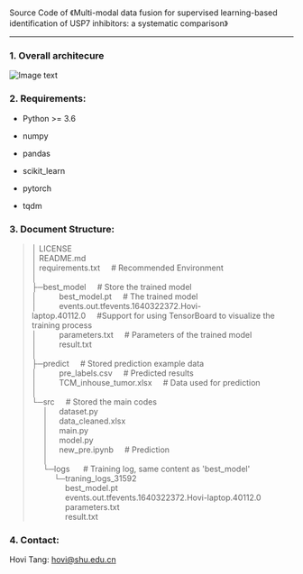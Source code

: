 Source Code of 《Multi-modal data fusion for supervised learning-based identification of USP7 inhibitors: a systematic comparison》

---

### 1. Overall architecure

![Image text](https://raw.githubusercontent.com/Hovi123123/DeepMIF/master/DeepMIF_model.jpg?token=GHSAT0AAAAAABSZT3ISBFJEJYKGZIPNLRXKYR4RHOA)



### 2. Requirements:

- Python >= 3.6

- numpy

- pandas

- scikit_learn

- pytorch

- tqdm

  

### 3. Document Structure:

> │  LICENSE </br>
> │  README.md </br>
> │  requirements.txt&nbsp;&nbsp;&nbsp;&nbsp;&nbsp;# Recommended Environment </br>
> │  </br>
> ├─best_model&nbsp;&nbsp;&nbsp;&nbsp;&nbsp;# Store the trained model</br>
> │&nbsp;&nbsp;&nbsp;&nbsp;&nbsp;&nbsp;&nbsp;&nbsp;&nbsp;&nbsp;best_model.pt&nbsp;&nbsp;&nbsp;&nbsp;&nbsp;# The trained model</br>
> │&nbsp;&nbsp;&nbsp;&nbsp;&nbsp;&nbsp;&nbsp;&nbsp;&nbsp;&nbsp;events.out.tfevents.1640322372.Hovi-laptop.40112.0&nbsp;&nbsp;&nbsp;&nbsp;&nbsp;#Support for using TensorBoard to visualize the training process</br>
> │&nbsp;&nbsp;&nbsp;&nbsp;&nbsp;&nbsp;&nbsp;&nbsp;&nbsp;&nbsp;parameters.txt&nbsp;&nbsp;&nbsp;&nbsp;&nbsp;# Parameters of the trained model</br>
> │&nbsp;&nbsp;&nbsp;&nbsp;&nbsp;&nbsp;&nbsp;&nbsp;&nbsp;&nbsp;result.txt			 </br>
> │      </br>
> ├─predict&nbsp;&nbsp;&nbsp;&nbsp;&nbsp;# Stored prediction example data</br>
> │&nbsp;&nbsp;&nbsp;&nbsp;&nbsp;&nbsp;&nbsp;&nbsp;&nbsp;&nbsp;pre_labels.csv&nbsp;&nbsp;&nbsp;&nbsp;&nbsp;#  Predicted results</br>
> │&nbsp;&nbsp;&nbsp;&nbsp;&nbsp;&nbsp;&nbsp;&nbsp;&nbsp;&nbsp;TCM_inhouse_tumor.xlsx&nbsp;&nbsp;&nbsp;&nbsp;&nbsp;# Data used for prediction</br>
> │      </br>
> └─src&nbsp;&nbsp;&nbsp;&nbsp;&nbsp;# Stored the main codes</br>
> &nbsp;&nbsp;&nbsp;&nbsp;&nbsp;│&nbsp;&nbsp;&nbsp;&nbsp;&nbsp;dataset.py</br>
> &nbsp;&nbsp;&nbsp;&nbsp;&nbsp;│&nbsp;&nbsp;&nbsp;&nbsp;&nbsp;data_cleaned.xlsx</br>
> &nbsp;&nbsp;&nbsp;&nbsp;&nbsp;│&nbsp;&nbsp;&nbsp;&nbsp;&nbsp;main.py</br>
> &nbsp;&nbsp;&nbsp;&nbsp;&nbsp;│&nbsp;&nbsp;&nbsp;&nbsp;&nbsp;model.py</br>
> &nbsp;&nbsp;&nbsp;&nbsp;&nbsp;│&nbsp;&nbsp;&nbsp;&nbsp;&nbsp;new_pre.ipynb&nbsp;&nbsp;&nbsp;&nbsp;&nbsp;# Prediction</br>
> &nbsp;&nbsp;&nbsp;&nbsp;&nbsp;│  </br>
> &nbsp;&nbsp;&nbsp;&nbsp;&nbsp;└─logs&nbsp;&nbsp;&nbsp;&nbsp;&nbsp; # Training log, same content as 'best_model'</br>
> &nbsp;&nbsp;&nbsp;&nbsp;&nbsp;&nbsp;&nbsp;&nbsp;&nbsp;&nbsp;└─traning_logs_31592</br>
> &nbsp;&nbsp;&nbsp;&nbsp;&nbsp;&nbsp;&nbsp;&nbsp;&nbsp;&nbsp;&nbsp;&nbsp;&nbsp;&nbsp;&nbsp;best_model.pt</br>
> &nbsp;&nbsp;&nbsp;&nbsp;&nbsp;&nbsp;&nbsp;&nbsp;&nbsp;&nbsp;&nbsp;&nbsp;&nbsp;&nbsp;&nbsp;events.out.tfevents.1640322372.Hovi-laptop.40112.0</br>
> &nbsp;&nbsp;&nbsp;&nbsp;&nbsp;&nbsp;&nbsp;&nbsp;&nbsp;&nbsp;&nbsp;&nbsp;&nbsp;&nbsp;&nbsp;parameters.txt</br>
> &nbsp;&nbsp;&nbsp;&nbsp;&nbsp;&nbsp;&nbsp;&nbsp;&nbsp;&nbsp;&nbsp;&nbsp;&nbsp;&nbsp;&nbsp;result.txt</br>

 

### 4. Contact:

Hovi Tang: hovi@shu.edu.cn
